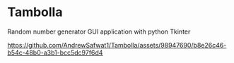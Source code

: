 # Tambolla
Random number generator GUI application with python Tkinter

https://github.com/AndrewSafwat1/Tambolla/assets/98947690/b8e26c46-b54c-48b0-a3b1-bcc5dc97f6d4

